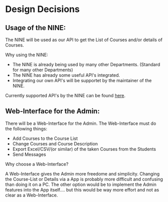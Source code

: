 Design Decisions
================

## Usage of the NINE:

The NINE will be used as our API to get the List of Courses and/or details of Courses. 

Why using the NINE:
- The NINE is already being used by many other Departments. (Standard for many other Departments)
- The NINE has already some useful API's integrated.
- Integrating our own API's will be supportet by the maintainer of the NINE.

Currently supported API's by the NINE can be found [here](https://nine.wi.hm.edu/Help).

## Web-Interface for the Admin:

There will be a Web-Interface for the Admin.
The Web-Interface must do the following things:
- Add Courses to the Course List
- Change Courses and Course Description
- Export Excel/CSV/(or similar) of the taken Courses from the Students
- Send Messages

Why choose a Web-Interface?

A Web-Interface gives the Admin more freedome and simplicity. Changing the Course-List or Details via a App is probably more difficult and confusing than doing it on a PC. 
The other option would be to implement the Admin features into the App itself.... but this would be way more effort and not as clear as a Web-Interface.
